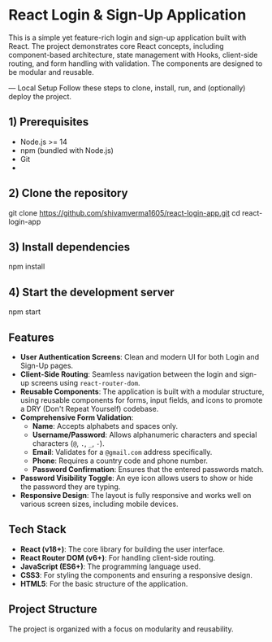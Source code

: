 # React Login & Sign-Up Application

This is a simple yet feature-rich login and sign-up application built with React. The project demonstrates core React concepts, including component-based architecture, state management with Hooks, client-side routing, and form handling with validation. The components are designed to be modular and reusable.

— Local Setup
Follow these steps to clone, install, run, and (optionally) deploy the project.

## 1) Prerequisites
- Node.js >= 14
- npm (bundled with Node.js)
- Git
- 
## 2) Clone the repository
git clone https://github.com/shivamverma1605/react-login-app.git
cd react-login-app

## 3) Install dependencies
npm install

## 4) Start the development server
npm start

## Features

*   **User Authentication Screens**: Clean and modern UI for both Login and Sign-Up pages.
*   **Client-Side Routing**: Seamless navigation between the login and sign-up screens using `react-router-dom`.
*   **Reusable Components**: The application is built with a modular structure, using reusable components for forms, input fields, and icons to promote a DRY (Don't Repeat Yourself) codebase.
*   **Comprehensive Form Validation**:
    *   **Name**: Accepts alphabets and spaces only.
    *   **Username/Password**: Allows alphanumeric characters and special characters (`@`, `.`, `_`, `-`).
    *   **Email**: Validates for a `@gmail.com` address specifically.
    *   **Phone**: Requires a country code and phone number.
    *   **Password Confirmation**: Ensures that the entered passwords match.
*   **Password Visibility Toggle**: An eye icon allows users to show or hide the password they are typing.
*   **Responsive Design**: The layout is fully responsive and works well on various screen sizes, including mobile devices.



## Tech Stack

*   **React (v18+)**: The core library for building the user interface.
*   **React Router DOM (v6+)**: For handling client-side routing.
*   **JavaScript (ES6+)**: The programming language used.
*   **CSS3**: For styling the components and ensuring a responsive design.
*   **HTML5**: For the basic structure of the application.

## Project Structure

The project is organized with a focus on modularity and reusability.


